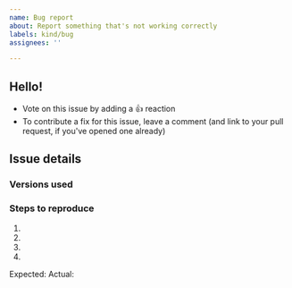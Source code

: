 ```yaml
---
name: Bug report
about: Report something that's not working correctly
labels: kind/bug
assignees: ''

---
```


## Hello!
<!-- Please leave this section as-is, it's designed to help others in the community know how to interact with our GitHub issues. -->

- Vote on this issue by adding a 👍 reaction
- To contribute a fix for this issue, leave a comment (and link to your pull request, if you've opened one already)

## Issue details

<!-- Please provide a general summary of the issue, including what you're trying to accomplish. -->

### Versions used

<!-- Please provide the version of Pulumi and any packages you're using. -->

### Steps to reproduce
<!-- Provide a link to a live example or an unambiguous set of steps to reproduce this bug. Tell us what you expected to happen, and what happened instead. Please include code to reproduce, if relevant. -->

1.
2.
3.
4.

Expected: <!-- What did you expect to happen? -->
Actual: <!-- What happens instead? -->
